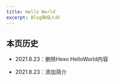 ```yaml
---
title: Hello World
excerpt: Blog降临人间
---
```


## 本页历史

- 2021.8.23：删除Hexo HelloWorld内容

- 2021.8.23：添加简介
